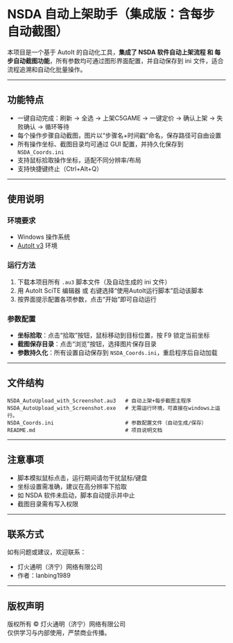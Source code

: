 # NSDA 自动上架助手（集成版：含每步自动截图）

本项目是一个基于 AutoIt 的自动化工具，**集成了 NSDA 软件自动上架流程 和 每步自动截图功能**，所有参数均可通过图形界面配置，并自动保存到 ini 文件，适合流程追溯和自动化批量操作。

---

## 功能特点

- 一键自动完成：刷新 → 全选 → 上架C5GAME → 一键定价 → 确认上架 → 失败确认 → 循环等待
- 每个操作步骤自动截图，图片以“步骤名+时间戳”命名，保存路径可自由设置
- 所有操作坐标、截图目录均可通过 GUI 配置，并持久化保存到 `NSDA_Coords.ini`
- 支持鼠标拾取操作坐标，适配不同分辨率/布局
- 支持快捷键终止（Ctrl+Alt+Q）

---

## 使用说明

### 环境要求

- Windows 操作系统
- [AutoIt v3](https://www.autoitscript.com/site/autoit/downloads/) 环境

### 运行方法

1. 下载本项目所有 `.au3` 脚本文件（及自动生成的 ini 文件）
2. 用 AutoIt SciTE 编辑器 或 右键选择“使用AutoIt运行脚本”启动该脚本
3. 按界面提示配置各项参数，点击“开始”即可自动运行

### 参数配置

- **坐标拾取**：点击“拾取”按钮，鼠标移动到目标位置，按 F9 锁定当前坐标
- **截图保存目录**：点击“浏览”按钮，选择图片保存目录
- **参数持久化**：所有设置自动保存到 `NSDA_Coords.ini`，重启程序后自动加载

---

## 文件结构

```text
NSDA_AutoUpload_with_Screenshot.au3   # 自动上架+每步截图主程序
NSDA_AutoUpload_with_Screenshot.exe   # 无需运行环境，可直接在windows上运行。
NSDA_Coords.ini                       # 参数配置文件（自动生成/保存）
README.md                             # 项目说明文档
```

---

## 注意事项

- 脚本模拟鼠标点击，运行期间请勿干扰鼠标/键盘
- 坐标设置需准确，建议在高分辨率下拾取
- 如 NSDA 软件未启动，脚本自动提示并中止
- 截图目录需有写入权限

---

## 联系方式

如有问题或建议，欢迎联系：
- 灯火通明（济宁）网络有限公司
- 作者：lanbing1989

---

## 版权声明

版权所有 © 灯火通明（济宁）网络有限公司  
仅供学习与内部使用，严禁商业传播。